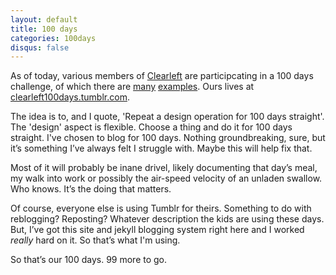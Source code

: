 ```yaml
---
layout: default
title: 100 days
categories: 100days
disqus: false
---
```


As of today, various members of [Clearleft](http://clearleft.com) are participcating in a 100 days challenge, of which there are [many](https://giveit100.com/) [examples](http://100daysproject.co.nz/). Ours lives at [clearleft100days.tumblr.com](http://clearleft100days.tumblr.com/).

The idea is to, and I quote, 'Repeat a design operation for 100 days straight'. The 'design' aspect is flexible. Choose a thing and do it for 100 days straight. I've chosen to blog for 100 days. Nothing groundbreaking, sure, but it’s something I’ve always felt I struggle with. Maybe this will help fix that.

Most of it will probably be inane drivel, likely documenting that day’s meal, my walk into work or possibly the air-speed velocity of an unladen swallow. Who knows. It’s the doing that matters.

Of course, everyone else is using Tumblr for theirs. Something to do with reblogging? Reposting? Whatever description the kids are using these days. But, I’ve got this site and jekyll blogging system right here and I worked _really_ hard on it. So that’s what I'm using.

So that’s our 100 days. 99 more to go.
